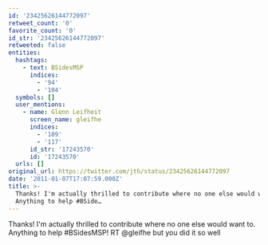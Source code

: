 ```yaml
---
id: '23425626144772097'
retweet_count: '0'
favorite_count: '0'
id_str: '23425626144772097'
retweeted: false
entities:
  hashtags:
    - text: BSidesMSP
      indices:
        - '94'
        - '104'
  symbols: []
  user_mentions:
    - name: Glenn Leifheit
      screen_name: gleifhe
      indices:
        - '109'
        - '117'
      id_str: '17243570'
      id: '17243570'
  urls: []
original_url: https://twitter.com/jth/status/23425626144772097
date: '2011-01-07T17:07:59.000Z'
title: >-
  Thanks! I'm actually thrilled to contribute where no one else would want to.
  Anything to help #BSide…
---
```


Thanks! I'm actually thrilled to contribute where no one else would want to. Anything to help #BSidesMSP! RT @gleifhe but you did it so well